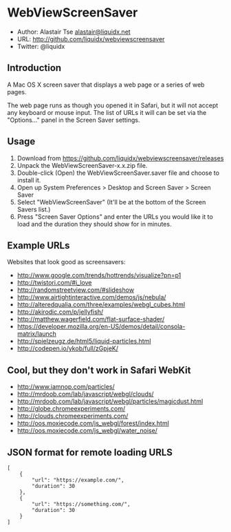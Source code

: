 WebViewScreenSaver
==================

 - Author: Alastair Tse <alastair@liquidx.net>
 - URL: http://github.com/liquidx/webviewscreensaver
 - Twitter: @liquidx

Introduction
------------
A Mac OS X screen saver that displays a web page or a series of web pages.

The web page runs as though you opened it in Safari, but it will not accept
any keyboard or mouse input. The list of URLs it will can be set via
the "Options..." panel in the Screen Saver settings.

Usage
-----

1. Download from https://github.com/liquidx/webviewscreensaver/releases
2. Unpack the WebViewScreenSaver-x.x.zip file.
3. Double-click (Open) the WebViewScreenSaver.saver file and choose to install
   it.
4. Open up System Preferences > Desktop and Screen Saver > Screen Saver
5. Select "WebViewScreenSaver" (It'll be at the bottom of the Screen Savers list.)
6. Press "Screen Saver Options" and enter the URLs you would like it to load and the
   duration they should show for in minutes.

Example URLs
------------

Websites that look good as screensavers:

 - http://www.google.com/trends/hottrends/visualize?pn=p1
 - http://twistori.com/#i_love
 - http://randomstreetview.com/#slideshow
 - http://www.airtightinteractive.com/demos/js/nebula/
 - http://alteredqualia.com/three/examples/webgl_cubes.html
 - http://akirodic.com/p/jellyfish/
 - http://matthew.wagerfield.com/flat-surface-shader/
 - https://developer.mozilla.org/en-US/demos/detail/consola-matrix/launch
 - http://spielzeugz.de/html5/liquid-particles.html
 - http://codepen.io/ykob/full/zGpjeK/

Cool, but they don't work in Safari WebKit
------------------------------------------
 - http://www.iamnop.com/particles/
 - http://mrdoob.com/lab/javascript/webgl/clouds/
 - http://mrdoob.com/lab/javascript/webgl/particles/magicdust.html
 - http://globe.chromeexperiments.com/
 - http://clouds.chromeexperiments.com/
 - http://oos.moxiecode.com/js_webgl/forest/index.html
 - http://oos.moxiecode.com/js_webgl/water_noise/

JSON format for remote loading URLS
-----------------------------------

```
[
	{
		"url": "https://example.com/", 
		"duration": 30
	},
	{
		"url": "https://something.com/", 
		"duration": 30
	}
]
```